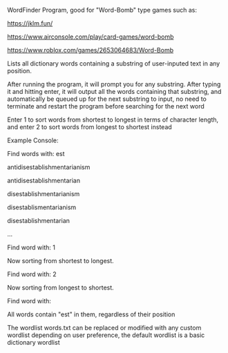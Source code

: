WordFinder Program, good for "Word-Bomb" type games such as:

https://jklm.fun/

https://www.airconsole.com/play/card-games/word-bomb

https://www.roblox.com/games/2653064683/Word-Bomb

Lists all dictionary words containing a substring of user-inputed text in any position. 


After running the program, it will prompt you for any substring. After typing it and hitting enter, it will output all the words containing that substring,
and automatically be queued up for the next substring to input, no need to terminate and restart the program before searching for the next word


Enter 1 to sort words from shortest to longest in terms of character length, and enter 2 to sort words from longest to shortest instead


Example Console:

Find words with: est

antidisestablishmentarianism

antidisestablishmentarian

disestablishmentarianism

disestablismentarianism

disestablishmentarian

...

Find word with: 1

Now sorting from shortest to longest.

Find word with: 2

Now sorting from longest to shortest.

Find word with: 

All words contain "est" in them, regardless of their position

The wordlist  words.txt can be replaced or modified with any custom wordlist depending on user preference, the default wordlist is a basic dictionary wordlist
